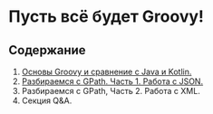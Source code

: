 # Пусть всё будет Groovy!

## Содержание

1. [Основы Groovy и сравнение с Java  и Kotlin.](https://github.com/kadehar/let-everything-be-groovy/blob/01-intro-to-groovy/README.md)
2. [Разбираемся с GPath. Часть 1. Работа с JSON.](https://github.com/kadehar/let-everything-be-groovy/blob/02-gpath-part-1-json/README.md)
3. Разбираемся с GPath, Часть 2. Работа с XML.
4. Секция Q&A.
